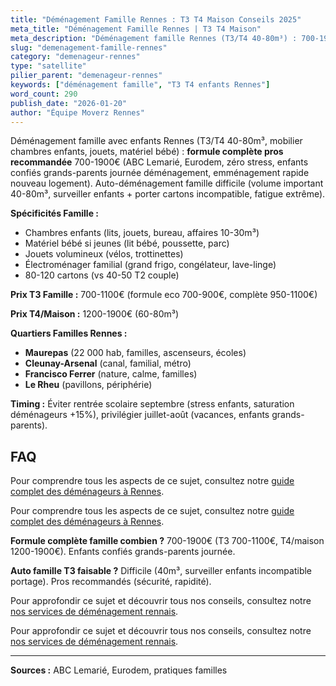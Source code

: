 ```yaml
---
title: "Déménagement Famille Rennes : T3 T4 Maison Conseils 2025"
meta_title: "Déménagement Famille Rennes | T3 T4 Maison"
meta_description: "Déménagement famille Rennes (T3/T4 40-80m³) : 700-1900€ pros (formule complète, zéro stress enfants), auto difficile (volume, enfants). Maurepas, Cleunay, Le Rheu."
slug: "demenagement-famille-rennes"
category: "demenageur-rennes"
type: "satellite"
pilier_parent: "demenageur-rennes"
keywords: ["déménagement famille", "T3 T4 enfants Rennes"]
word_count: 290
publish_date: "2026-01-20"
author: "Équipe Moverz Rennes"
---
```


Déménagement famille avec enfants Rennes (T3/T4 40-80m³, mobilier chambres enfants, jouets, matériel bébé) : **formule complète pros recommandée** 700-1900€ (ABC Lemarié, Eurodem, zéro stress, enfants confiés grands-parents journée déménagement, emménagement rapide nouveau logement). Auto-déménagement famille difficile (volume important 40-80m³, surveiller enfants + porter cartons incompatible, fatigue extrême).

**Spécificités Famille :**
- Chambres enfants (lits, jouets, bureau, affaires 10-30m³)
- Matériel bébé si jeunes (lit bébé, poussette, parc)
- Jouets volumineux (vélos, trottinettes)
- Électroménager familial (grand frigo, congélateur, lave-linge)
- 80-120 cartons (vs 40-50 T2 couple)

**Prix T3 Famille :** 700-1100€ (formule eco 700-900€, complète 950-1100€)

**Prix T4/Maison :** 1200-1900€ (60-80m³)

**Quartiers Familles Rennes :**
- **Maurepas** (22 000 hab, familles, ascenseurs, écoles)
- **Cleunay-Arsenal** (canal, familial, métro)
- **Francisco Ferrer** (nature, calme, familles)
- **Le Rheu** (pavillons, périphérie)

**Timing :** Éviter rentrée scolaire septembre (stress enfants, saturation déménageurs +15%), privilégier juillet-août (vacances, enfants grands-parents).

## FAQ

Pour comprendre tous les aspects de ce sujet, consultez notre [guide complet des déménageurs à Rennes](/blog/demenagement-rennes/demenageur-rennes).

Pour comprendre tous les aspects de ce sujet, consultez notre [guide complet des déménageurs à Rennes](/blog/demenagement-rennes/demenageur-rennes).

**Formule complète famille combien ?**
700-1900€ (T3 700-1100€, T4/maison 1200-1900€). Enfants confiés grands-parents journée.

**Auto famille T3 faisable ?**
Difficile (40m³, surveiller enfants incompatible portage). Pros recommandés (sécurité, rapidité).

Pour approfondir ce sujet et découvrir tous nos conseils, consultez notre [nos services de déménagement rennais](/blog/demenagement-rennes/demenageur-rennes).

Pour approfondir ce sujet et découvrir tous nos conseils, consultez notre [nos services de déménagement rennais](/blog/demenagement-rennes/demenageur-rennes).

---
**Sources :** ABC Lemarié, Eurodem, pratiques familles

